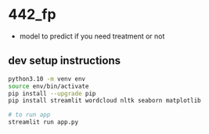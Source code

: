# 442_fp
- model to predict if you need treatment or not


## dev setup instructions

```bash
python3.10 -m venv env
source env/bin/activate
pip install --upgrade pip
pip install streamlit wordcloud nltk seaborn matplotlib

# to run app
streamlit run app.py
```